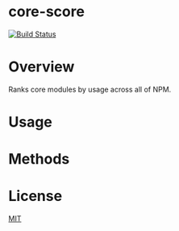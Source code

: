 # core-score

[![Build Status](https://travis-ci.org/jryans/core-score.png)](https://travis-ci.org/jryans/core-score)

# Overview

Ranks core modules by usage across all of NPM.

# Usage

# Methods

# License

[MIT](http://jryans.mit-license.org/)
